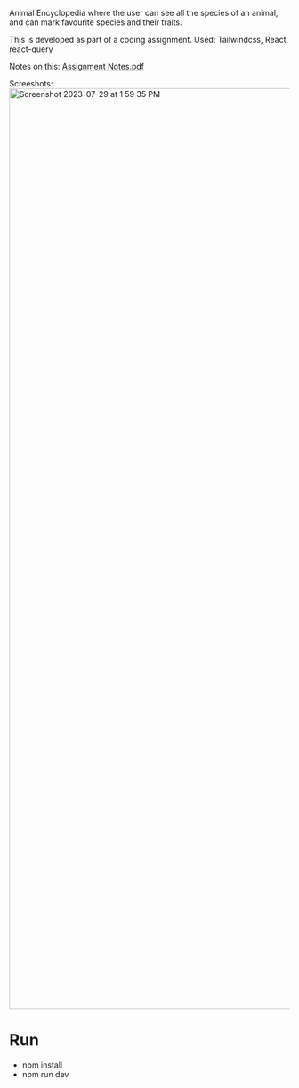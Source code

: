 Animal Encyclopedia where the user can see all the species of an animal, and can mark favourite species and their traits.

This is developed as part of a coding assignment.
Used: Tailwindcss, React, react-query

Notes on this:
[Assignment Notes.pdf](https://github.com/sakethvarma397/animal-encyclopedia/files/12206660/Assignment.Notes.pdf)

Screeshots:
<img width="1653" alt="Screenshot 2023-07-29 at 1 59 35 PM" src="https://github.com/sakethvarma397/animal-encyclopedia/assets/29940063/07a3610d-289c-4042-9703-ef1749737000">


# Run

- npm install
- npm run dev
